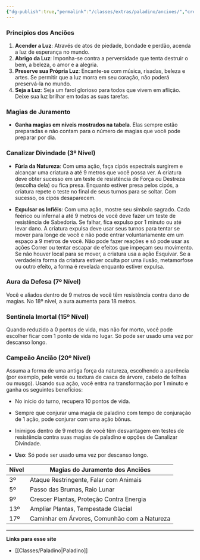 ```yaml
---
{"dg-publish":true,"permalink":"/classes/extras/paladino/ancioes/","created":"2024-07-26T08:48:18.706-03:00","updated":"2024-07-28T22:17:16.631-03:00"}
---
```



### **Princípios dos Anciões**

1. **Acender a Luz**: Através de atos de piedade, bondade e perdão, acenda a luz de esperança no mundo.
2. **Abrigo da Luz**: Imponha-se contra a perversidade que tenta destruir o bem, a beleza, o amor e a alegria.
3. **Preserve sua Própria Luz**: Encante-se com música, risadas, beleza e artes. Se permitir que a luz morra em seu coração, não poderá preservá-la no mundo.
4. **Seja a Luz**: Seja um farol glorioso para todos que vivem em aflição. Deixe sua luz brilhar em todas as suas tarefas.

### **Magias de Juramento**

- **Ganha magias em níveis mostrados na tabela**. Elas sempre estão preparadas e não contam para o número de magias que você pode preparar por dia.

### **Canalizar Divindade** (3º Nível)

- **Fúria da Natureza**: Com uma ação, faça cipós espectrais surgirem e alcançar uma criatura a até 9 metros que você possa ver. A criatura deve obter sucesso em um teste de resistência de Força ou Destreza (escolha dela) ou fica presa. Enquanto estiver presa pelos cipós, a criatura repete o teste no final de seus turnos para se soltar. Com sucesso, os cipós desaparecem.

- **Expulsar os Infiéis**: Com uma ação, mostre seu símbolo sagrado. Cada feérico ou infernal a até 9 metros de você deve fazer um teste de resistência de Sabedoria. Se falhar, fica expulso por 1 minuto ou até levar dano. A criatura expulsa deve usar seus turnos para tentar se mover para longe de você e não pode entrar voluntariamente em um espaço a 9 metros de você. Não pode fazer reações e só pode usar as ações Correr ou tentar escapar de efeitos que impeçam seu movimento. Se não houver local para se mover, a criatura usa a ação Esquivar. Se a verdadeira forma da criatura estiver oculta por uma ilusão, metamorfose ou outro efeito, a forma é revelada enquanto estiver expulsa.

### **Aura da Defesa** (7º Nível)

Você e aliados dentro de 9 metros de você têm resistência contra dano de magias. No 18º nível, a aura aumenta para 18 metros.

### **Sentinela Imortal** (15º Nível)

Quando reduzido a 0 pontos de vida, mas não for morto, você pode escolher ficar com 1 ponto de vida no lugar. Só pode ser usado uma vez por descanso longo.

### **Campeão Ancião** (20º Nível)

Assuma a forma de uma antiga força da natureza, escolhendo a aparência (por exemplo, pele verde ou textura de casca de árvore, cabelo de folhas ou musgo). Usando sua ação, você entra na transformação por 1 minuto e ganha os seguintes benefícios:

- No início do turno, recupera 10 pontos de vida.
- Sempre que conjurar uma magia de paladino com tempo de conjuração de 1 ação, pode conjurar com uma ação bônus.
- Inimigos dentro de 9 metros de você têm desvantagem em testes de resistência contra suas magias de paladino e opções de Canalizar Divindade.

- **Uso**: Só pode ser usado uma vez por descanso longo.

| Nível | Magias do Juramento dos Anciões             |
|-------|---------------------------------------------|
| 3º    | Ataque Restringente, Falar com Animais       |
| 5º    | Passo das Brumas, Raio Lunar                |
| 9º    | Crescer Plantas, Proteção Contra Energia    |
| 13º   | Ampliar Plantas, Tempestade Glacial         |
| 17º   | Caminhar em Árvores, Comunhão com a Natureza|

___
**Links para esse site**
- [[Classes/Paladino\|Paladino]]